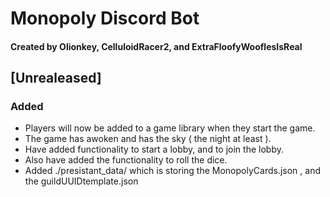 # Monopoly Discord Bot
#### Created by Olionkey, CelluloidRacer2, and ExtraFloofyWooflesIsReal

## [Unrealeased]

### Added
- Players will now be added to a game library when they start the game.
- The game has awoken and has the sky ( the night at least ).
- Have added functionality to start a lobby, and to join the lobby.
- Also have added the functionality to roll the dice.
- Added ./presistant_data/ which is storing the MonopolyCards.json , and the guildUUIDtemplate.json
